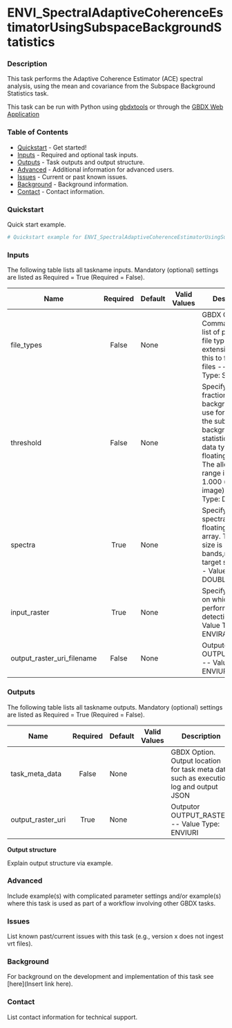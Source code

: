 # ENVI_SpectralAdaptiveCoherenceEstimatorUsingSubspaceBackgroundStatistics

### Description
This task performs the Adaptive Coherence Estimator (ACE) spectral analysis, using the mean and covariance from the Subspace Background Statistics task.

This task can be run with Python using [gbdxtools](https://github.com/DigitalGlobe/gbdxtools) or through the [GBDX Web Application](https://gbdx.geobigdata.io/materials/)

### Table of Contents
 * [Quickstart](#quickstart) - Get started!
 * [Inputs](#inputs) - Required and optional task inputs.
 * [Outputs](#outputs) - Task outputs and output structure.
 * [Advanced](#advanced) - Additional information for advanced users.
 * [Issues](#issues) - Current or past known issues.
 * [Background](#background) - Background information.
 * [Contact](#contact) - Contact information.

### Quickstart

Quick start example.

```python
# Quickstart example for ENVI_SpectralAdaptiveCoherenceEstimatorUsingSubspaceBackgroundStatistics.
```

### Inputs
The following table lists all taskname inputs.
Mandatory (optional) settings are listed as Required = True (Required = False).

  Name  |  Required  |  Default  |  Valid Values  |  Description  
--------|:----------:|-----------|----------------|---------------
file_types|False|None| |GBDX Option. Comma seperated list of permitted file type extensions. Use this to filter input files -- Value Type: STRING[*]
threshold|False|None| |Specify the fraction of the background to use for calculating the subspace background statistics. The data type is floating-point. The allowable range is 0.500 to 1.000 (the entire image). -- Value Type: DOUBLE
spectra|True|None| |Specify the target spectra. It is a floating-point array. The array size is [number of bands,number of target spectra]. -- Value Type: DOUBLE[*, *]
input_raster|True|None| |Specify a raster on which to perform the target detection. -- Value Type: ENVIRASTER
output_raster_uri_filename|False|None| |Outputor OUTPUT_RASTER. -- Value Type: ENVIURI

### Outputs
The following table lists all taskname outputs.
Mandatory (optional) settings are listed as Required = True (Required = False).

  Name  |  Required  |  Default  |  Valid Values  |  Description  
--------|:----------:|-----------|----------------|---------------
task_meta_data|False|None| |GBDX Option. Output location for task meta data such as execution log and output JSON
output_raster_uri|True|None| |Outputor OUTPUT_RASTER. -- Value Type: ENVIURI

**Output structure**

Explain output structure via example.


### Advanced
Include example(s) with complicated parameter settings and/or example(s) where this task is used as part of a workflow involving other GBDX tasks.


### Issues
List known past/current issues with this task (e.g., version x does not ingest vrt files).


### Background
For background on the development and implementation of this task see [here](Insert link here).


### Contact
List contact information for technical support.
